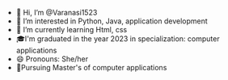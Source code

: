 - 👋 Hi, I’m @Varanasi1523
- 👀 I’m interested in Python, Java, application development
- 🌱 I’m currently learning Html, css
- 🎓I'm graduated in the year 2023 in specialization: computer applications
- 😄 Pronouns: She/her
- 📖Pursuing Master's of computer applications

<!---
Varanasi1523/Varanasi1523 is a ✨ special ✨ repository because its `README.md` (this file) appears on your GitHub profile.
You can click the Preview link to take a look at your changes.
--->
